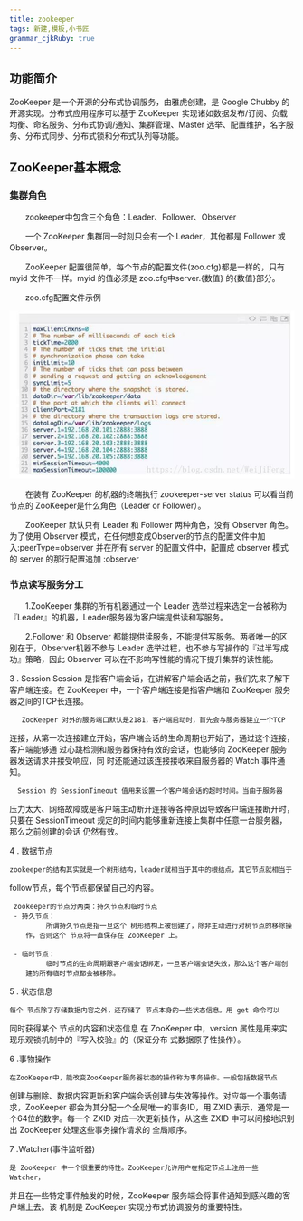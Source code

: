 ```yaml
---
title: zookeeper
tags: 新建,模板,小书匠
grammar_cjkRuby: true
---
```


## 功能简介
 ZooKeeper 是一个开源的分布式协调服务，由雅虎创建，是 Google Chubby 的开源实现。分布式应用程序可以基于 ZooKeeper 实现诸如数据发布/订阅、负载均衡、命名服务、分布式协调/通知、集群管理、Master 选举、配置维护，名字服务、分布式同步、分布式锁和分布式队列等功能。
 
## ZooKeeper基本概念


### 集群角色
&emsp;&emsp;zookeeper中包含三个角色：Leader、Follower、Observer

&emsp;&emsp;一个 ZooKeeper 集群同一时刻只会有一个 Leader，其他都是 Follower 或 Observer。

&emsp;&emsp;ZooKeeper 配置很简单，每个节点的配置文件(zoo.cfg)都是一样的，只有 myid 文件不一样。myid 的值必须是 zoo.cfg中server.{数值} 的{数值}部分。

&emsp;&emsp;zoo.cfg配置文件示例 

![zoo.cfg](./images/zookeeper.jpg)

&emsp;&emsp;在装有 ZooKeeper 的机器的终端执行 zookeeper-server status 可以看当前节点的 ZooKeeper是什么角色（Leader or Follower）。

&emsp;&emsp;ZooKeeper 默认只有 Leader 和 Follower 两种角色，没有 Observer 角色。为了使用 Observer 模式，在任何想变成Observer的节点的配置文件中加入:peerType=observer 并在所有 server 的配置文件中，配置成 observer 模式的 server 的那行配置追加 :observer

### 节点读写服务分工

&emsp;&emsp;1.ZooKeeper 集群的所有机器通过一个 Leader 选举过程来选定一台被称为『Leader』的机器，Leader服务器为客户端提供读和写服务。

&emsp;&emsp;2.Follower 和 Observer 都能提供读服务，不能提供写服务。两者唯一的区别在于，Observer机器不参与 Leader 选举过程，也不参与写操作的『过半写成功』策略，因此 Observer 可以在不影响写性能的情况下提升集群的读性能。

3 . Session
      Session 是指客户端会话，在讲解客户端会话之前，我们先来了解下客户端连接。在
  ZooKeeper 中，一个客户端连接是指客户端和 ZooKeeper 服务器之间的TCP长连接。

       ZooKeeper 对外的服务端口默认是2181，客户端启动时，首先会与服务器建立一个TCP
  连接，从第一次连接建立开始，客户端会话的生命周期也开始了，通过这个连接，客户端能够通
  过心跳检测和服务器保持有效的会话，也能够向 ZooKeeper 服务器发送请求并接受响应，同
  时还能通过该连接接收来自服务器的 Watch 事件通知。

      Session 的 SessionTimeout 值用来设置一个客户端会话的超时时间。当由于服务器
  压力太大、网络故障或是客户端主动断开连接等各种原因导致客户端连接断开时，只要在 
  SessionTimeout 规定的时间内能够重新连接上集群中任意一台服务器，那么之前创建的会话
  仍然有效。

4 . 数据节点

    zookeeper的结构其实就是一个树形结构，leader就相当于其中的根结点，其它节点就相当于
 follow节点，每个节点都保留自己的内容。

     zookeeper的节点分两类：持久节点和临时节点
     - 持久节点：
             所谓持久节点是指一旦这个 树形结构上被创建了，除非主动进行对树节点的移除操
        作，否则这个 节点将一直保存在 ZooKeeper 上。

     - 临时节点：
             临时节点的生命周期跟客户端会话绑定，一旦客户端会话失效，那么这个客户端创
        建的所有临时节点都会被移除。

5 . 状态信息

    每个 节点除了存储数据内容之外，还存储了 节点本身的一些状态信息。用 get 命令可以
同时获得某个 节点的内容和状态信息
    在 ZooKeeper 中，version 属性是用来实现乐观锁机制中的『写入校验』的（保证分布
式数据原子性操作）。

6 .事物操作

    在ZooKeeper中，能改变ZooKeeper服务器状态的操作称为事务操作。一般包括数据节点
创建与删除、数据内容更新和客户端会话创建与失效等操作。对应每一个事务请求，ZooKeeper
都会为其分配一个全局唯一的事务ID，用 ZXID 表示，通常是一个64位的数字。每一个 ZXID
对应一次更新操作，从这些 ZXID 中可以间接地识别出 ZooKeeper 处理这些事务操作请求的
全局顺序。

7 .Watcher(事件监听器)

    是 ZooKeeper 中一个很重要的特性。ZooKeeper允许用户在指定节点上注册一些 Watcher，
并且在一些特定事件触发的时候，ZooKeeper 服务端会将事件通知到感兴趣的客户端上去。该
机制是 ZooKeeper 实现分布式协调服务的重要特性。